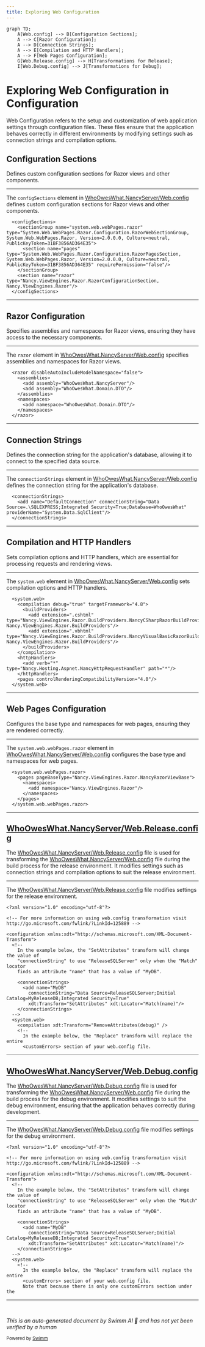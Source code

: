 ```yaml
---
title: Exploring Web Configuration
---
```

```mermaid
graph TD;
    A[Web.config] --> B[Configuration Sections];
    A --> C[Razor Configuration];
    A --> D[Connection Strings];
    A --> E[Compilation and HTTP Handlers];
    A --> F[Web Pages Configuration];
    G[Web.Release.config] --> H[Transformations for Release];
    I[Web.Debug.config] --> J[Transformations for Debug];
```

# Exploring Web Configuration in Configuration

Web Configuration refers to the setup and customization of web application settings through configuration files. These files ensure that the application behaves correctly in different environments by modifying settings such as connection strings and compilation options.

## Configuration Sections

Defines custom configuration sections for Razor views and other components.

<SwmSnippet path="/WhoOwesWhat.NancyServer/Web.config" line="7">

---

The <SwmToken path="WhoOwesWhat.NancyServer/Web.config" pos="7:2:2" line-data="  &lt;configSections&gt;">`configSections`</SwmToken> element in <SwmPath>[WhoOwesWhat.NancyServer/Web.config](WhoOwesWhat.NancyServer/Web.config)</SwmPath> defines custom configuration sections for Razor views and other components.

```config
  <configSections>
    <sectionGroup name="system.web.webPages.razor" type="System.Web.WebPages.Razor.Configuration.RazorWebSectionGroup, System.Web.WebPages.Razor, Version=2.0.0.0, Culture=neutral, PublicKeyToken=31BF3856AD364E35">
      <section name="pages" type="System.Web.WebPages.Razor.Configuration.RazorPagesSection, System.Web.WebPages.Razor, Version=2.0.0.0, Culture=neutral, PublicKeyToken=31BF3856AD364E35" requirePermission="false"/>
    </sectionGroup>
    <section name="razor" type="Nancy.ViewEngines.Razor.RazorConfigurationSection, Nancy.ViewEngines.Razor"/>
  </configSections>
```

---

</SwmSnippet>

## Razor Configuration

Specifies assemblies and namespaces for Razor views, ensuring they have access to the necessary components.

<SwmSnippet path="/WhoOwesWhat.NancyServer/Web.config" line="13">

---

The <SwmToken path="WhoOwesWhat.NancyServer/Web.config" pos="13:2:2" line-data="  &lt;razor disableAutoIncludeModelNamespace=&quot;false&quot;&gt;">`razor`</SwmToken> element in <SwmPath>[WhoOwesWhat.NancyServer/Web.config](WhoOwesWhat.NancyServer/Web.config)</SwmPath> specifies assemblies and namespaces for Razor views.

```config
  <razor disableAutoIncludeModelNamespace="false">
    <assemblies>
      <add assembly="WhoOwesWhat.NancyServer"/>
      <add assembly="WhoOwesWhat.Domain.DTO"/>
    </assemblies>
    <namespaces>
      <add namespace="WhoOwesWhat.Domain.DTO"/>
    </namespaces>
  </razor>
```

---

</SwmSnippet>

## Connection Strings

Defines the connection string for the application's database, allowing it to connect to the specified data source.

<SwmSnippet path="/WhoOwesWhat.NancyServer/Web.config" line="30">

---

The <SwmToken path="WhoOwesWhat.NancyServer/Web.config" pos="30:2:2" line-data="  &lt;connectionStrings&gt;">`connectionStrings`</SwmToken> element in <SwmPath>[WhoOwesWhat.NancyServer/Web.config](WhoOwesWhat.NancyServer/Web.config)</SwmPath> defines the connection string for the application's database.

```config
  <connectionStrings>
    <add name="DefaultConnection" connectionString="Data Source=.\SQLEXPRESS;Integrated Security=True;Database=WhoOwesWhat" providerName="System.Data.SqlClient"/>
  </connectionStrings>
```

---

</SwmSnippet>

## Compilation and HTTP Handlers

Sets compilation options and HTTP handlers, which are essential for processing requests and rendering views.

<SwmSnippet path="/WhoOwesWhat.NancyServer/Web.config" line="33">

---

The <SwmToken path="WhoOwesWhat.NancyServer/Web.config" pos="33:2:4" line-data="  &lt;system.web&gt;">`system.web`</SwmToken> element in <SwmPath>[WhoOwesWhat.NancyServer/Web.config](WhoOwesWhat.NancyServer/Web.config)</SwmPath> sets compilation options and HTTP handlers.

```config
  <system.web>
    <compilation debug="true" targetFramework="4.8">
      <buildProviders>
        <add extension=".cshtml" type="Nancy.ViewEngines.Razor.BuildProviders.NancyCSharpRazorBuildProvider, Nancy.ViewEngines.Razor.BuildProviders"/>
        <add extension=".vbhtml" type="Nancy.ViewEngines.Razor.BuildProviders.NancyVisualBasicRazorBuildProvider, Nancy.ViewEngines.Razor.BuildProviders"/>
      </buildProviders>
    </compilation>
    <httpHandlers>
      <add verb="*" type="Nancy.Hosting.Aspnet.NancyHttpRequestHandler" path="*"/>
    </httpHandlers>
    <pages controlRenderingCompatibilityVersion="4.0"/>
  </system.web>
```

---

</SwmSnippet>

## Web Pages Configuration

Configures the base type and namespaces for web pages, ensuring they are rendered correctly.

<SwmSnippet path="/WhoOwesWhat.NancyServer/Web.config" line="54">

---

The <SwmToken path="WhoOwesWhat.NancyServer/Web.config" pos="54:2:8" line-data="  &lt;system.web.webPages.razor&gt;">`system.web.webPages.razor`</SwmToken> element in <SwmPath>[WhoOwesWhat.NancyServer/Web.config](WhoOwesWhat.NancyServer/Web.config)</SwmPath> configures the base type and namespaces for web pages.

```config
  <system.web.webPages.razor>
    <pages pageBaseType="Nancy.ViewEngines.Razor.NancyRazorViewBase">
      <namespaces>
        <add namespace="Nancy.ViewEngines.Razor"/>
      </namespaces>
    </pages>
  </system.web.webPages.razor>
```

---

</SwmSnippet>

## <SwmPath>[WhoOwesWhat.NancyServer/Web.Release.config](WhoOwesWhat.NancyServer/Web.Release.config)</SwmPath>

The <SwmPath>[WhoOwesWhat.NancyServer/Web.Release.config](WhoOwesWhat.NancyServer/Web.Release.config)</SwmPath> file is used for transforming the <SwmPath>[WhoOwesWhat.NancyServer/Web.config](WhoOwesWhat.NancyServer/Web.config)</SwmPath> file during the build process for the release environment. It modifies settings such as connection strings and compilation options to suit the release environment.

<SwmSnippet path="/WhoOwesWhat.NancyServer/Web.Release.config" line="1">

---

The <SwmPath>[WhoOwesWhat.NancyServer/Web.Release.config](WhoOwesWhat.NancyServer/Web.Release.config)</SwmPath> file modifies settings for the release environment.

```config
<?xml version="1.0" encoding="utf-8"?>

<!-- For more information on using web.config transformation visit http://go.microsoft.com/fwlink/?LinkId=125889 -->

<configuration xmlns:xdt="http://schemas.microsoft.com/XML-Document-Transform">
  <!--
    In the example below, the "SetAttributes" transform will change the value of 
    "connectionString" to use "ReleaseSQLServer" only when the "Match" locator 
    finds an attribute "name" that has a value of "MyDB".
    
    <connectionStrings>
      <add name="MyDB" 
        connectionString="Data Source=ReleaseSQLServer;Initial Catalog=MyReleaseDB;Integrated Security=True" 
        xdt:Transform="SetAttributes" xdt:Locator="Match(name)"/>
    </connectionStrings>
  -->
  <system.web>
    <compilation xdt:Transform="RemoveAttributes(debug)" />
    <!--
      In the example below, the "Replace" transform will replace the entire 
      <customErrors> section of your web.config file.
```

---

</SwmSnippet>

## <SwmPath>[WhoOwesWhat.NancyServer/Web.Debug.config](WhoOwesWhat.NancyServer/Web.Debug.config)</SwmPath>

The <SwmPath>[WhoOwesWhat.NancyServer/Web.Debug.config](WhoOwesWhat.NancyServer/Web.Debug.config)</SwmPath> file is used for transforming the <SwmPath>[WhoOwesWhat.NancyServer/Web.config](WhoOwesWhat.NancyServer/Web.config)</SwmPath> file during the build process for the debug environment. It modifies settings to suit the debug environment, ensuring that the application behaves correctly during development.

<SwmSnippet path="/WhoOwesWhat.NancyServer/Web.Debug.config" line="1">

---

The <SwmPath>[WhoOwesWhat.NancyServer/Web.Debug.config](WhoOwesWhat.NancyServer/Web.Debug.config)</SwmPath> file modifies settings for the debug environment.

```config
<?xml version="1.0" encoding="utf-8"?>

<!-- For more information on using web.config transformation visit http://go.microsoft.com/fwlink/?LinkId=125889 -->

<configuration xmlns:xdt="http://schemas.microsoft.com/XML-Document-Transform">
  <!--
    In the example below, the "SetAttributes" transform will change the value of 
    "connectionString" to use "ReleaseSQLServer" only when the "Match" locator 
    finds an attribute "name" that has a value of "MyDB".
    
    <connectionStrings>
      <add name="MyDB" 
        connectionString="Data Source=ReleaseSQLServer;Initial Catalog=MyReleaseDB;Integrated Security=True" 
        xdt:Transform="SetAttributes" xdt:Locator="Match(name)"/>
    </connectionStrings>
  -->
  <system.web>
    <!--
      In the example below, the "Replace" transform will replace the entire 
      <customErrors> section of your web.config file.
      Note that because there is only one customErrors section under the 
```

---

</SwmSnippet>

&nbsp;

*This is an auto-generated document by Swimm AI 🌊 and has not yet been verified by a human*

<SwmMeta version="3.0.0" repo-id="Z2l0aHViJTNBJTNBV2hvT3dlc1doYXQtTmV0NDglM0ElM0FTd2ltbS1EZW1v" repo-name="WhoOwesWhat-Net48"><sup>Powered by [Swimm](/)</sup></SwmMeta>
